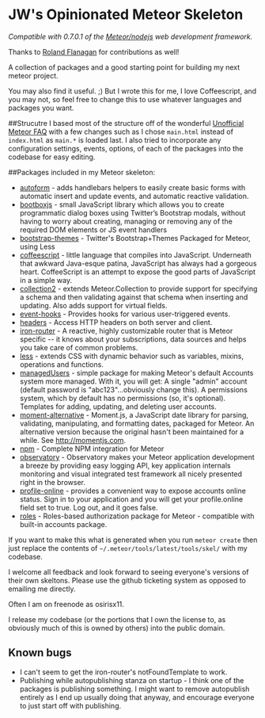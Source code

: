 JW's Opinionated Meteor Skeleton
============

_Compatible with 0.7.0.1 of the [Meteor/nodejs](http://meteor.com) web development framework._

Thanks to [Roland Flanagan](https://github.com/flanamacca) for contributions as well!


A collection of packages and a good starting point for building my next meteor project.

You may also find it useful. ;) But I wrote this for me, I love Coffeescript, and you may not, so feel free to change this to use whatever languages and packages you want.

##Strucutre
I based most of the structure off of the wonderful [Unofficial Meteor FAQ](https://github.com/oortcloud/unofficial-meteor-faq) with a few changes such as I chose `main.html` instead of `index.html` as `main.*` is loaded last.
I also tried to incorporate any configuration settings, events, options, of each of the packages into the codebase for easy editing.

##Packages included in my Meteor skeleton:

* [autoform](https://atmosphere.meteor.com/package/autoform) - adds handlebars helpers to easily create basic forms with automatic insert and update events, and automatic reactive validation.
* [bootboxjs](https://github.com/TimHeckel/meteor-bootboxjs) - small JavaScript library which allows you to create programmatic dialog boxes using Twitter’s Bootstrap modals, without having to worry about creating, managing or removing any of the required DOM elements or JS event handlers
* [bootstrap-themes](https://github.com/eprochasson/meteor-bootstrap-themes) - Twitter's Bootstrap+Themes Packaged for Meteor, using Less
* [coffeescript](http://coffeescript.org) - little language that compiles into JavaScript. Underneath that awkward Java-esque patina, JavaScript has always had a gorgeous heart. CoffeeScript is an attempt to expose the good parts of JavaScript in a simple way.
* [collection2](https://github.com/aldeed/meteor-collection2) - extends Meteor.Collection to provide support for specifying a schema and then validating against that schema when inserting and updating. Also adds support for virtual fields.
* [event-hooks](https://github.com/BenjaminRH/meteor-event-hooks) - Provides hooks for various user-triggered events.
* [headers](https://github.com/gadicohen/meteor-headers) - Access HTTP headers on both server and client.
* [iron-router](https://github.com/EventedMind/meteor-iron-router) - A reactive, highly customizable router that is Meteor specific -- it knows about your subscriptions, data sources and helps you take care of common problems.
* [less](http://lesscss.org) - extends CSS with dynamic behavior such as variables, mixins, operations and functions.
* [managedUsers](https://github.com/jzgoda/managedUsers) - simple package for making Meteor's default Accounts system more managed. With it, you will get: A single "admin" account (default password is "abc123"...obviously change this). A permissions system, which by default has no permissions (so, it's optional). Templates for adding, updating, and deleting user accounts.
* [moment-alternative](https://github.com/acreeger/meteor-moment) - Moment.js, a JavaScript date library for parsing, validating, manipulating, and formatting dates, packaged for Meteor. An alternative version because the original hasn't been maintained for a while. See http://momentjs.com.
* [npm](https://github.com/arunoda/meteor-npm) - Complete NPM integration for Meteor
* [observatory](http://observatoryjs.com) - Observatory makes your Meteor application development a breeze by providing easy logging API, key application internals monitoring and visual integrated test framework all nicely presented right in the browser.
* [profile-online](https://github.com/erundook/meteor-profile-online) - provides a convenient way to expose accounts online status. Sign in to your application and you will get your profile.online field set to true. Log out, and it goes false.
* [roles](https://github.com/alanning/meteor-roles) - Roles-based authorization package for Meteor - compatible with built-in accounts package.


If you want to make this what is generated when you run `meteor create` then just replace the contents of `~/.meteor/tools/latest/tools/skel/` with my codebase.

I welcome all feedback and look forward to seeing everyone's versions of their own skeltons.
Please use the github ticketing system as opposed to emailing me directly.

Often I am on freenode as osirisx11.

I release my codebase (or the portions that I own the license to, as obviously much of this is owned by others) into the public domain.


## Known bugs
* I can't seem to get the iron-router's notFoundTemplate to work.
* Publishing while autopublishing stanza on startup - I think one of the packages is publishing something. I might want to remove autopublish entirely as I end up usually doing that anyway, and encourage everyone to just start off with publishing.
